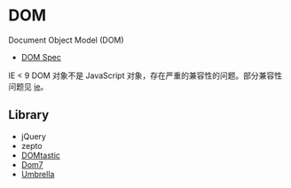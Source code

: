 # DOM

Document Object Model (DOM)

- [DOM Spec](https://dom.spec.whatwg.org/)

IE < 9 DOM 对象不是 JavaScript 对象，存在严重的兼容性的问题。部分兼容性问题见 [ie](https://github.com/yanxyz/ie/)。


## Library

- jQuery
- zepto
- [DOMtastic](https://github.com/webpro/DOMtastic)
- [Dom7](https://github.com/nolimits4web/Dom7)
- [Umbrella](https://github.com/franciscop/umbrella)
